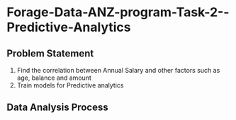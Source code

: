 # Forage-Data-ANZ-program-Task-2--Predictive-Analytics

## Problem Statement
1. Find the correlation between Annual Salary and other factors such as age, balance and amount
2. Train models for Predictive analytics

## Data Analysis Process
